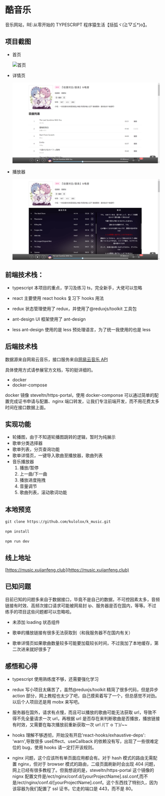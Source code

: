 # 酷音乐

音乐网站，RE:从零开始的 TYPESCRIPT 程序猿生活【括弧ヾ(≧▽≦\*)o】。

## 项目截图

- 首页

  ![首页](/IMAGE/home.png)

- 详情页

  ![详情页](/IMAGE/album.png)

- 播放器

  ![播放器](/IMAGE/player.png)

## 前端技术栈：

- typescript 本项目的重点，学习及练习 ts，完全新手，大佬可以忽略

- react 主要使用 react hooks 复习下 hooks 用法

- redux 状态管理使用了 redux，并使用了@reduxjs/toolkit 工具包

- ant-design UI 框架使用了 ant-design

- less ant-design 使用的是 less 预处理语言，为了统一我使用的也是 less

## 后端技术栈

数据源来自网易云音乐，接口服务来自[网易云音乐 API](https://github.com/Binaryify/NeteaseCloudMusicApi)

具体使用方式请参展官方文档，写的挺详细的。

- docker
- docker-compose

docker 镜像 steveltn/https-portal，使用 docker-componse 可以通过简单的配置完成证书申请与配置、nginx 端口转发，让我们专注前端开发，而不用花费太多时间在接口数据上面。

## 实现功能

- 轮播图，由于不知道轮播图跳转的逻辑，暂时为纯展示
- 歌单分类选择器
- 歌单列表，分页查询功能
- 歌单详情页，一键导入歌曲至播放器，歌曲列表
- 音乐播放器
  1. 播放/暂停
  2. 上一曲/下一曲
  3. 播放进度拖拽
  4. 音量调节
  5. 歌曲列表，滚动歌词功能

## 本地预览

```
git clone https://github.com/kulolox/k_music.git

npm install

npm run dev
```

## 线上地址

[https://music.xujianfeng.club](https://music.xujianfeng.club)

## 已知问题

目前已知的问题多来自于数据接口，毕竟不是自己的数据，不可控因素太多，音频链接有时效、高频次接口请求可能被网易封 ip、服务器是否在国内，等等。不过练手的项目这些问题都可以忽略啦。

- 未添加 loading 状态组件

- 歌单的播放链接有很多无法获取到（和我服务器不在国内有关）

- 歌单详情页如果歌曲数量较多可能要加载较长时间，不过我加了本地缓存，第二次进来就好很多了

## 感悟和心得

- typescript 使用熟练度不够，还需要强化学习

- redux 写小项目太痛苦了，虽然@reduxjs/toolkit 精简了很多代码，但是异步 action 部分，网上教程也太少了吧，自己摸索着写了一个，但总感觉不对劲。以后个人项目还是用 mobx 来写吧。

- 服务器在国外，请求有点慢，而且可以播放的歌曲可能无法获取 url，导致不得不先全量请求一次 url，再根据 url 是否存在来判断歌曲是否播放，播放链接有时效，又需要在每次播放前重新获取一次 url /(ㄒ o ㄒ)/~~

- hooks 理解不够透彻，开始没有开启'react-hooks/exhaustive-deps': 'warn',导致很多 useEffect、useCallback 的依赖没有写，出现了一些很难定位的 bug，使用 hooks 请一定打开该规则。

- nginx 问题，这个应该所有单页面应用都会有。对于 hash 模式的路由无需配置 nginx，但对于 browser 模式的路由，二级页面刷新时会出现 404 问题，网上已经有很多教程了。但我想说的是，steveltn/https-portal 这个镜像的 nignx 配置文件是/ect/nginx/conf.d/[yourProjectName].ssl.conf,而不是/ect/nginx/conf.d/[yourProjectName].conf。这个东西找了特别久，因为该容器为我们配置了 ssl 证书，它走的端口是 443，而不是 80。
